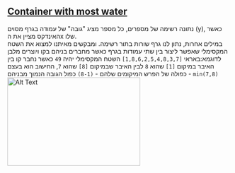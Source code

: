 ## [Container with most water](https://leetcode.com/problems/container-with-most-water/)
נתונה רשימה של מספרים, כל מספר מציג "גובה" של עמודה בגרף מסוים (y), כאשר האינדקס מציין את הx שלו.  
במילים אחרות, נתון לנו גרף שורות בתור רשימה. ומבקשים מאיתנו למצוא את השטח המקסימלי שאפשר ליצור בין שתי עמודות בגרף כאשר מחברים בניהם בקו ויוצרים מלבן  
לדוגמא:באראי `[1,8,6,2,5,4,8,3,7]` השטח המקסימלי יהיה `49` כאשר נחבר קו בין האיבר במיקום `[1]` שהוא `8` לבין האיבר שבמיקום `[8]` שהוא `7`, החישוב הוא בעצם כפולה של הפרש המיקומים שלהם - `(8-1)` כפול הגובה הנמוך מבניהם - `min(7,8)`
<img src="[URL_TO_YOUR_IMAGE](https://github.com/Vanilla1002/DSA-Hebrew-israel/assets/81711136/5fc9e09c-3dec-46c2-90fa-2c9abf8da125)" alt="Alt Text" width="300" height="200">
 

